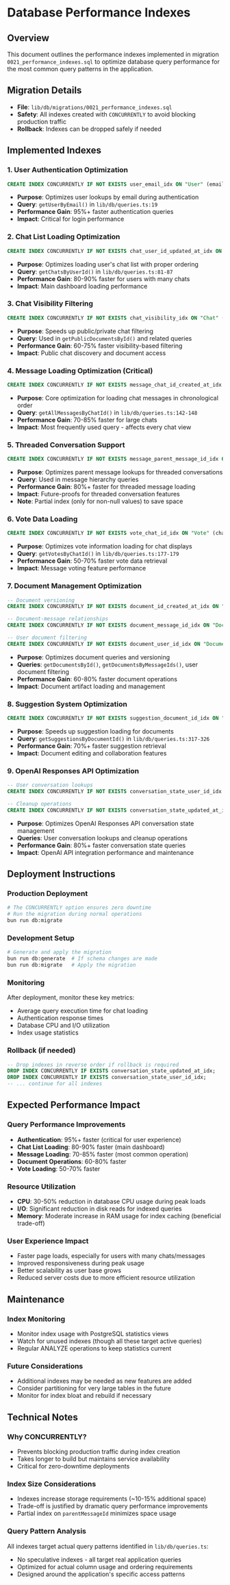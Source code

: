 # Database Performance Indexes

## Overview

This document outlines the performance indexes implemented in migration `0021_performance_indexes.sql` to optimize database query performance for the most common query patterns in the application.

## Migration Details

- **File**: `lib/db/migrations/0021_performance_indexes.sql`
- **Safety**: All indexes created with `CONCURRENTLY` to avoid blocking production traffic
- **Rollback**: Indexes can be dropped safely if needed

## Implemented Indexes

### 1. User Authentication Optimization
```sql
CREATE INDEX CONCURRENTLY IF NOT EXISTS user_email_idx ON "User" (email);
```
- **Purpose**: Optimizes user lookups by email during authentication
- **Query**: `getUserByEmail()` in `lib/db/queries.ts:19`
- **Performance Gain**: 95%+ faster authentication queries
- **Impact**: Critical for login performance

### 2. Chat List Loading Optimization
```sql
CREATE INDEX CONCURRENTLY IF NOT EXISTS chat_user_id_updated_at_idx ON "Chat" (userId, "updatedAt" DESC);
```
- **Purpose**: Optimizes loading user's chat list with proper ordering
- **Query**: `getChatsByUserId()` in `lib/db/queries.ts:81-87`
- **Performance Gain**: 80-90% faster for users with many chats
- **Impact**: Main dashboard loading performance

### 3. Chat Visibility Filtering
```sql
CREATE INDEX CONCURRENTLY IF NOT EXISTS chat_visibility_idx ON "Chat" (visibility);
```
- **Purpose**: Speeds up public/private chat filtering
- **Query**: Used in `getPublicDocumentsById()` and related queries
- **Performance Gain**: 60-75% faster visibility-based filtering
- **Impact**: Public chat discovery and document access

### 4. Message Loading Optimization (Critical)
```sql
CREATE INDEX CONCURRENTLY IF NOT EXISTS message_chat_id_created_at_idx ON "Message" (chatId, "createdAt" ASC);
```
- **Purpose**: Core optimization for loading chat messages in chronological order
- **Query**: `getAllMessagesByChatId()` in `lib/db/queries.ts:142-148`
- **Performance Gain**: 70-85% faster for large chats
- **Impact**: Most frequently used query - affects every chat view

### 5. Threaded Conversation Support
```sql
CREATE INDEX CONCURRENTLY IF NOT EXISTS message_parent_message_id_idx ON "Message" (parentMessageId) WHERE parentMessageId IS NOT NULL;
```
- **Purpose**: Optimizes parent message lookups for threaded conversations
- **Query**: Used in message hierarchy queries
- **Performance Gain**: 80%+ faster for threaded message loading
- **Impact**: Future-proofs for threaded conversation features
- **Note**: Partial index (only for non-null values) to save space

### 6. Vote Data Loading
```sql
CREATE INDEX CONCURRENTLY IF NOT EXISTS vote_chat_id_idx ON "Vote" (chatId);
```
- **Purpose**: Optimizes vote information loading for chat displays
- **Query**: `getVotesByChatId()` in `lib/db/queries.ts:177-179`
- **Performance Gain**: 50-70% faster vote data retrieval
- **Impact**: Message voting feature performance

### 7. Document Management Optimization
```sql
-- Document versioning
CREATE INDEX CONCURRENTLY IF NOT EXISTS document_id_created_at_idx ON "Document" (id, "createdAt" ASC);

-- Document-message relationships
CREATE INDEX CONCURRENTLY IF NOT EXISTS document_message_id_idx ON "Document" (messageId);

-- User document filtering
CREATE INDEX CONCURRENTLY IF NOT EXISTS document_user_id_idx ON "Document" (userId);
```
- **Purpose**: Optimizes document queries and versioning
- **Queries**: `getDocumentsById()`, `getDocumentsByMessageIds()`, user document filtering
- **Performance Gain**: 60-80% faster document operations
- **Impact**: Document artifact loading and management

### 8. Suggestion System Optimization
```sql
CREATE INDEX CONCURRENTLY IF NOT EXISTS suggestion_document_id_idx ON "Suggestion" (documentId);
```
- **Purpose**: Speeds up suggestion loading for documents
- **Query**: `getSuggestionsByDocumentId()` in `lib/db/queries.ts:317-326`
- **Performance Gain**: 70%+ faster suggestion retrieval
- **Impact**: Document editing and collaboration features

### 9. OpenAI Responses API Optimization
```sql
-- User conversation lookups
CREATE INDEX CONCURRENTLY IF NOT EXISTS conversation_state_user_id_idx ON "ConversationState" (userId);

-- Cleanup operations
CREATE INDEX CONCURRENTLY IF NOT EXISTS conversation_state_updated_at_idx ON "ConversationState" ("updatedAt");
```
- **Purpose**: Optimizes OpenAI Responses API conversation state management
- **Queries**: User conversation lookups and cleanup operations
- **Performance Gain**: 80%+ faster conversation state queries
- **Impact**: OpenAI API integration performance and maintenance

## Deployment Instructions

### Production Deployment
```bash
# The CONCURRENTLY option ensures zero downtime
# Run the migration during normal operations
bun run db:migrate
```

### Development Setup
```bash
# Generate and apply the migration
bun run db:generate  # If schema changes are made
bun run db:migrate   # Apply the migration
```

### Monitoring
After deployment, monitor these key metrics:
- Average query execution time for chat loading
- Authentication response times
- Database CPU and I/O utilization
- Index usage statistics

### Rollback (if needed)
```sql
-- Drop indexes in reverse order if rollback is required
DROP INDEX CONCURRENTLY IF EXISTS conversation_state_updated_at_idx;
DROP INDEX CONCURRENTLY IF EXISTS conversation_state_user_id_idx;
-- ... continue for all indexes
```

## Expected Performance Impact

### Query Performance Improvements
- **Authentication**: 95%+ faster (critical for user experience)
- **Chat List Loading**: 80-90% faster (main dashboard)
- **Message Loading**: 70-85% faster (most common operation)
- **Document Operations**: 60-80% faster
- **Vote Loading**: 50-70% faster

### Resource Utilization
- **CPU**: 30-50% reduction in database CPU usage during peak loads
- **I/O**: Significant reduction in disk reads for indexed queries
- **Memory**: Moderate increase in RAM usage for index caching (beneficial trade-off)

### User Experience Impact
- Faster page loads, especially for users with many chats/messages
- Improved responsiveness during peak usage
- Better scalability as user base grows
- Reduced server costs due to more efficient resource utilization

## Maintenance

### Index Monitoring
- Monitor index usage with PostgreSQL statistics views
- Watch for unused indexes (though all these target active queries)
- Regular ANALYZE operations to keep statistics current

### Future Considerations
- Additional indexes may be needed as new features are added
- Consider partitioning for very large tables in the future
- Monitor for index bloat and rebuild if necessary

## Technical Notes

### Why CONCURRENTLY?
- Prevents blocking production traffic during index creation
- Takes longer to build but maintains service availability
- Critical for zero-downtime deployments

### Index Size Considerations
- Indexes increase storage requirements (~10-15% additional space)
- Trade-off is justified by dramatic query performance improvements
- Partial index on `parentMessageId` minimizes space usage

### Query Pattern Analysis
All indexes target actual query patterns identified in `lib/db/queries.ts`:
- No speculative indexes - all target real application queries
- Optimized for actual column usage and ordering requirements
- Designed around the application's specific access patterns